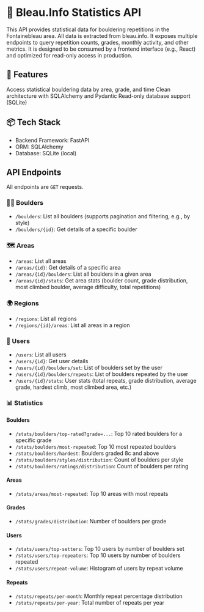 # 🧠 Bleau.Info Statistics API
This API provides statistical data for bouldering repetitions in the Fontainebleau area. All data is extracted from bleau.info. It exposes multiple endpoints to query repetition counts, grades, monthly activity, and other metrics. It is designed to be consumed by a frontend interface (e.g., React) and optimized for read-only access in production.

## 🚀 Features
Access statistical bouldering data by area, grade, and time
Clean architecture with SQLAlchemy and Pydantic
Read-only database support (SQLite)

## 📦 Tech Stack
* Backend Framework: FastAPI
* ORM: SQLAlchemy
* Database: SQLite (local)


## API Endpoints

All endpoints are `GET` requests.

### 🧗‍♂️ Boulders
- `/boulders`: List all boulders (supports pagination and filtering, e.g., by style)
- `/boulders/{id}`: Get details of a specific boulder

### 🗺️ Areas
- `/areas`: List all areas  
- `/areas/{id}`: Get details of a specific area  
- `/areas/{id}/boulders`: List all boulders in a given area  
- `/areas/{id}/stats`: Get area stats (boulder count, grade distribution, most climbed boulder, average difficulty, total repetitions)

### 🌍 Regions
- `/regions`: List all regions  
- `/regions/{id}/areas`: List all areas in a region

### 👤 Users
- `/users`: List all users  
- `/users/{id}`: Get user details  
- `/users/{id}/boulders/set`: List of boulders set by the user  
- `/users/{id}/boulders/repeats`: List of boulders repeated by the user  
- `/users/{id}/stats`: User stats (total repeats, grade distribution, average grade, hardest climb, most climbed area, etc.)

### 📊 Statistics

#### Boulders
- `/stats/boulders/top-rated?grade=...`: Top 10 rated boulders for a specific grade  
- `/stats/boulders/most-repeated`: Top 10 most repeated boulders  
- `/stats/boulders/hardest`: Boulders graded 8c and above  
- `/stats/boulders/styles/distribution`: Count of boulders per style  
- `/stats/boulders/ratings/distribution`: Count of boulders per rating

#### Areas
- `/stats/areas/most-repeated`: Top 10 areas with most repeats

#### Grades
- `/stats/grades/distribution`: Number of boulders per grade

#### Users
- `/stats/users/top-setters`: Top 10 users by number of boulders set  
- `/stats/users/top-repeaters`: Top 10 users by number of boulders repeated  
- `/stats/users/repeat-volume`: Histogram of users by repeat volume

#### Repeats
- `/stats/repeats/per-month`: Monthly repeat percentage distribution  
- `/stats/repeats/per-year`: Total number of repeats per year
